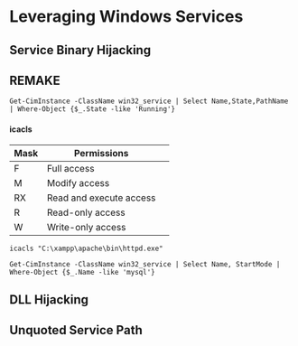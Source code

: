 # Leveraging Windows Services

## Service Binary Hijacking

## REMAKE

```
Get-CimInstance -ClassName win32_service | Select Name,State,PathName | Where-Object {$_.State -like 'Running'}
```

#### icacls

| Mask | Permissions             |   |
| ---- | ----------------------- | - |
| F    | Full access             |   |
| M    | Modify access           |   |
| RX   | Read and execute access |   |
| R    | Read-only access        |   |
| W    | Write-only access       |   |

```
icacls "C:\xampp\apache\bin\httpd.exe"
```

```
Get-CimInstance -ClassName win32_service | Select Name, StartMode | Where-Object {$_.Name -like 'mysql'}
```



## DLL Hijacking



## Unquoted Service Path
